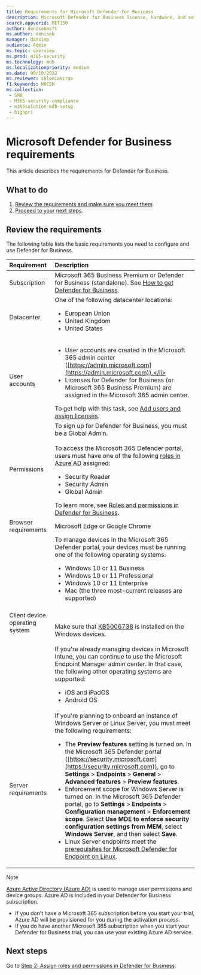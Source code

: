 ```yaml
---
title: Requirements for Microsoft Defender for Business
description: Microsoft Defender for Business license, hardware, and software requirements
search.appverid: MET150
author: denisebmsft
ms.author: deniseb
manager: dansimp 
audience: Admin
ms.topic: overview
ms.prod: m365-security
ms.technology: mdb
ms.localizationpriority: medium
ms.date: 08/10/2022
ms.reviewer: shlomiakirav
f1.keywords: NOCSH 
ms.collection: 
 - SMB
 - M365-security-compliance
 - m365solution-mdb-setup
 - highpri
---
```


# Microsoft Defender for Business requirements

This article describes the requirements for Defender for Business.

## What to do

1. [Review the requirements and make sure you meet them](#review-the-requirements).
2. [Proceed to your next steps](#next-steps).


## Review the requirements

The following table lists the basic requirements you need to configure and use Defender for Business.

| Requirement | Description |
|:---|:---|
| Subscription | Microsoft 365 Business Premium or Defender for Business (standalone). See [How to get Defender for Business](get-defender-business.md).  |
| Datacenter | One of the following datacenter locations: <ul><li>European Union</li><li>United Kingdom</li><li>United States</li></ul> |
| User accounts |<ul><li>User accounts are created in the Microsoft 365 admin center ([https://admin.microsoft.com](https://admin.microsoft.com)).</li><li>Licenses for Defender for Business (or Microsoft 365 Business Premium) are assigned in the Microsoft 365 admin center.</li></ul>To get help with this task, see [Add users and assign licenses](mdb-add-users.md). |
| Permissions  | To sign up for Defender for Business, you must be a Global Admin.<br/><br/>To access the Microsoft 365 Defender portal, users must have one of the following [roles in Azure AD](mdb-roles-permissions.md) assigned:<ul><li>Security Reader</li><li>Security Admin</li><li>Global Admin</li></ul>To learn more, see [Roles and permissions in Defender for Business](mdb-roles-permissions.md). |
| Browser requirements | Microsoft Edge or Google Chrome |
| Client device operating system | To manage devices in the Microsoft 365 Defender portal, your devices must be running one of the following operating systems: <ul><li>Windows 10 or 11 Business</li><li>Windows 10 or 11 Professional</li><li>Windows 10 or 11 Enterprise</li><li>Mac (the three most-current releases are supported)</li></ul><br/><br/>Make sure that [KB5006738](https://support.microsoft.com/topic/october-26-2021-kb5006738-os-builds-19041-1320-19042-1320-and-19043-1320-preview-ccbce6bf-ae00-4e66-9789-ce8e7ea35541) is installed on the Windows devices. <br/><br/>If you're already managing devices in Microsoft Intune, you can continue to use the Microsoft Endpoint Manager admin center. In that case, the following other operating systems are supported: <ul><li>iOS and iPadOS</li><li>Android OS</li></ul> |
| Server requirements | If you're planning to onboard an instance of Windows Server or Linux Server, you must meet the following requirements: <ul><li>The **Preview features** setting is turned on. In the Microsoft 365 Defender portal ([https://security.microsoft.com](https://security.microsoft.com)), go to **Settings** > **Endpoints** > **General** > **Advanced features** > **Preview features**.</li><li>Enforcement scope for Windows Server is turned on. In the Microsoft 365 Defender portal, go to **Settings** > **Endpoints** > **Configuration management** > **Enforcement scope**. Select **Use MDE to enforce security configuration settings from MEM**, select  **Windows Server**, and then select **Save**.</li><li>Linux Server endpoints meet the [prerequisites for Microsoft Defender for Endpoint on Linux](../defender-endpoint/microsoft-defender-endpoint-linux.md#prerequisites).</li></ul> |

> [!NOTE]
> [Azure Active Directory (Azure AD)](/azure/active-directory/fundamentals/active-directory-whatis) is used to manage user permissions and device groups. Azure AD is included in your Defender for Business subscription. 
> - If you don't have a Microsoft 365 subscription before you start your trial, Azure AD will be provisioned for you during the activation process. 
> - If you do have another Microsoft 365 subscription when you start your Defender for Business trial, you can use your existing Azure AD service. 

## Next steps

Go to [Step 2: Assign roles and permissions in Defender for Business](mdb-roles-permissions.md).
 
